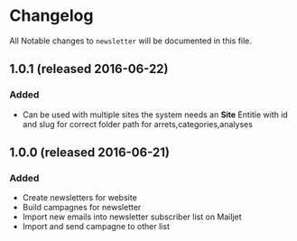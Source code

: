 # Changelog

All Notable changes to `newsletter` will be documented in this file.

## 1.0.1 (released 2016-06-22)

### Added
- Can be used with multiple sites the system needs an **Site** Entitie with id and slug for correct folder path for arrets,categories,analyses 

## 1.0.0 (released 2016-06-21)

### Added
- Create newsletters for website
- Build campagnes for newsletter
- Import new emails into newsletter subscriber list on Mailjet
- Import and send campagne to other list
